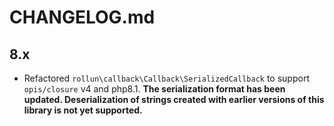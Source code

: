 # CHANGELOG.md

## 8.x

- Refactored `rollun\callback\Callback\SerializedCallback` to support `opis/closure` v4 and php8.1. **The serialization
  format has been updated. Deserialization of strings created with earlier versions of this library is not yet
  supported.**
